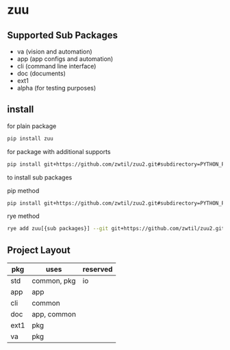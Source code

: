 # zuu


## Supported Sub Packages
- va (vision and automation)
- app (app configs and automation)
- cli (command line interface)
- doc (documents)
- ext1 
- alpha (for testing purposes)

## install
for plain package
```bash
pip install zuu
```

for package with additional supports
```bash
pip install git+https://github.com/zwtil/zuu2.git#subdirectory=PYTHON_PKG/std
```

to install sub packages

pip method
```bash
pip install git+https://github.com/zwtil/zuu2.git#subdirectory=PYTHON_PKG/{sub_pkg}
```

rye method
```bash
rye add zuu[{sub packages}] --git git+https://github.com/zwtil/zuu2.git#subdirectory=PYTHON_PKG/std
```

## Project Layout
| pkg  |    uses     | reserved |
| ---- | ----------- | -------- |
| std  | common, pkg | io       |
| app  | app         |          |
| cli  | common      |          |
| doc  | app, common |          |
| ext1 | pkg         |          |
| va   | pkg         |          |
